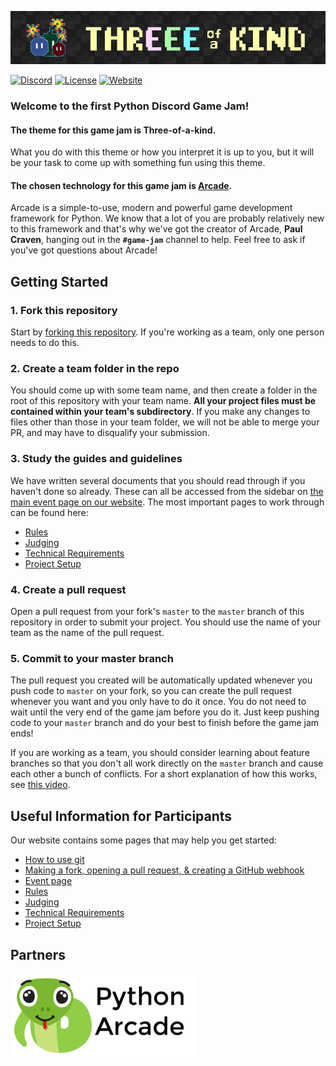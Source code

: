 [![Game Jam Banner](three-of-a-kind.png)](#)

[![Discord](https://img.shields.io/static/v1?label=Python%20Discord&logo=discord&message=%3E40k%20members&color=%237289DA&logoColor=white)](https://discord.gg/2B963hn)
[![License](https://img.shields.io/github/license/python-discord/bot)](LICENSE)
[![Website](https://img.shields.io/badge/website-visit-brightgreen)](https://pythondiscord.com)

### Welcome to the first Python Discord Game Jam!

#### The theme for this game jam is **Three-of-a-kind**.

What you do with this theme or how you interpret it is up to you, but it will be your task to come up with something fun using this theme.

#### The chosen technology for this game jam is [Arcade](https://arcade.academy/).

Arcade is a simple-to-use, modern and powerful game development framework for Python. We know that a lot of you are probably relatively new to this framework and that's why we've got the creator of Arcade, **Paul Craven**, hanging out in the **`#game-jam`** channel to help. Feel free to ask if you've got questions about Arcade!

## Getting Started

### 1. Fork this repository

Start by [forking this repository](https://github.com/python-discord/game-jam-2020/fork). If you're working as a team, only one person needs to do this.

### 2. Create a team folder in the repo

You should come up with some team name, and then create a folder in the root of this repository with your team name. **All your project files must be contained within your team's subdirectory**. If you make any changes to files other than those in your team folder, we will not be able to merge your PR, and may have to disqualify your submission.

### 3. Study the guides and guidelines

We have written several documents that you should read through if you haven't done so already. These can all be accessed from the sidebar on [the main event page on our website](https://pythondiscord.com/pages/events/game-jam-2020/). The most important pages to work through can be found here:

- [Rules](https://pythondiscord.com/pages/events/game-jam-2020/rules/)
- [Judging](https://pythondiscord.com/pages/events/game-jam-2020/judging/)
- [Technical Requirements](https://pythondiscord.com/pages/events/game-jam-2020/technical-requirements/)
- [Project Setup](https://pythondiscord.com/pages/events/game-jam-2020/project-setup/)

### 4. Create a pull request

Open a pull request from your fork's `master` to the `master` branch of this repository in order to submit your project. You should use the name of your team as the name of the pull request.

### 5. Commit to your master branch

The pull request you created will be automatically updated whenever you push code to `master` on your fork, so you can create the pull request whenever you want and you only have to do it once. You do not need to wait until the very end of the game jam before you do it. Just keep pushing code to your `master` branch and do your best to finish before the game jam ends!

If you are working as a team, you should consider learning about feature branches so that you don't all work directly on the `master` branch and cause each other a bunch of conflicts. For a short explanation of how this works, see [this video](https://www.youtube.com/watch?v=j7YDbrS9I48).

## Useful Information for Participants

Our website contains some pages that may help you get started:

- [How to use git](https://pythondiscord.com/pages/code-jams/using-git/)
- [Making a fork, opening a pull request, & creating a GitHub webhook](https://pythondiscord.com/pages/code-jams/pull-request/)
- [Event page](https://pythondiscord.com/pages/events/game-jam-2020/)
- [Rules](https://pythondiscord.com/pages/events/game-jam-2020/rules/)
- [Judging](https://pythondiscord.com/pages/events/game-jam-2020/judging/)
- [Technical Requirements](https://pythondiscord.com/pages/events/game-jam-2020/technical-requirements/)
- [Project Setup](https://pythondiscord.com/pages/events/game-jam-2020/project-setup/)

## Partners

[![arcade](Python%20Arcade%20logo.png)](https://arcade.academy)
